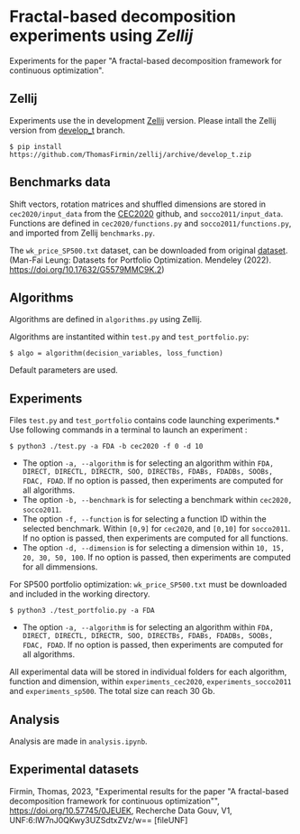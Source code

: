 # Fractal-based decomposition experiments using *Zellij*
Experiments for the paper "A fractal-based decomposition framework for continuous optimization".

## Zellij

Experiments use the in development [Zellij](https://github.com/ThomasFirmin/zellij/) version.
Please intall the Zellij version from [develop_t](https://github.com/ThomasFirmin/zellij/tree/develop_t) branch.

```
$ pip install https://github.com/ThomasFirmin/zellij/archive/develop_t.zip
```

## Benchmarks data

Shift vectors, rotation matrices and shuffled dimensions are stored in `cec2020/input_data` from the [CEC2020](https://github.com/P-N-Suganthan/2020-Bound-Constrained-Opt-Benchmark) github, and `socco2011/input_data`.
Functions are defined in `cec2020/functions.py` and `socco2011/functions.py`, and imported from Zellij `benchmarks.py`.

The `wk_price_SP500.txt` dataset, can be downloaded from  original [dataset](https://data.mendeley.com/datasets/g5579mmc9k/2).
(Man-Fai Leung: Datasets for Portfolio Optimization. Mendeley (2022). https://doi.org/10.17632/G5579MMC9K.2)

## Algorithms

Algorithms are defined in `algorithms.py` using Zellij.

Algorithms are instantited within `test.py` and `test_portfolio.py`:
```
$ algo = algorithm(decision_variables, loss_function)
```
Default parameters are used.

## Experiments

Files `test.py` and `test_portfolio` contains code launching experiments.*
Use following commands in a terminal to launch an experiment :
```
$ python3 ./test.py -a FDA -b cec2020 -f 0 -d 10
```
- The option `-a, --algorithm` is for selecting an algorithm within `FDA, DIRECT, DIRECTL, DIRECTR, SOO, DIRECTBs, FDABs, FDADBs, SOOBs, FDAC, FDAD`. If no option is passed, then experiments are computed for all algorithms.
- The option `-b, --benchmark` is for selecting a benchmark within `cec2020, socco2011`.
- The option `-f, --function` is for selecting a function ID within the selected benchmark. Within `[0,9]` for `cec2020`, and `[0,10]` for `socco2011`. If no option is passed, then experiments are computed for all functions.
- The option `-d, --dimension` is for selecting a dimension within `10, 15, 20, 30, 50, 100`. If no option is passed, then experiments are computed for all dimmensions.

For SP500 portfolio optimization:
`wk_price_SP500.txt` must be downloaded and included in the working directory.
```
$ python3 ./test_portfolio.py -a FDA
```
- The option `-a, --algorithm` is for selecting an algorithm within `FDA, DIRECT, DIRECTL, DIRECTR, SOO, DIRECTBs, FDABs, FDADBs, SOOBs, FDAC, FDAD`. If no option is passed, then experiments are computed for all algorithms.

All experimental data will be stored in individual folders for each algorithm, function and dimension, within `experiments_cec2020`, `experiments_socco2011` and `experiments_sp500`.
The total size can reach 30 Gb.

## Analysis

Analysis are made in `analysis.ipynb`.

## Experimental datasets
Firmin, Thomas, 2023, "Experimental results for the paper "A fractal-based decomposition framework for continuous optimization"", https://doi.org/10.57745/0JEUEK, Recherche Data Gouv, V1, UNF:6:lW7nJ0QKwy3UZSdtxZVz/w== [fileUNF] 
